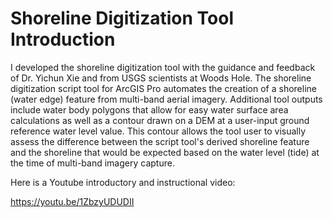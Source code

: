# Shoreline Digitization Tool Introduction

I developed the shoreline digitization tool with the guidance and feedback of Dr. Yichun Xie and from USGS scientists at Woods Hole.  The shoreline digitization script tool for ArcGIS Pro automates the creation of a shoreline (water edge) feature from multi-band aerial imagery.  Additional tool outputs include water body polygons that allow for easy water surface area calculations as well as a contour drawn on a DEM at a user-input ground reference water level value.  This contour allows the tool user to visually assess the difference between the script tool's derived shoreline feature and the shoreline that would be expected based on the water level (tide) at the time of multi-band imagery capture.

Here is a Youtube introductory and instructional video:

https://youtu.be/1ZbzyUDUDII
